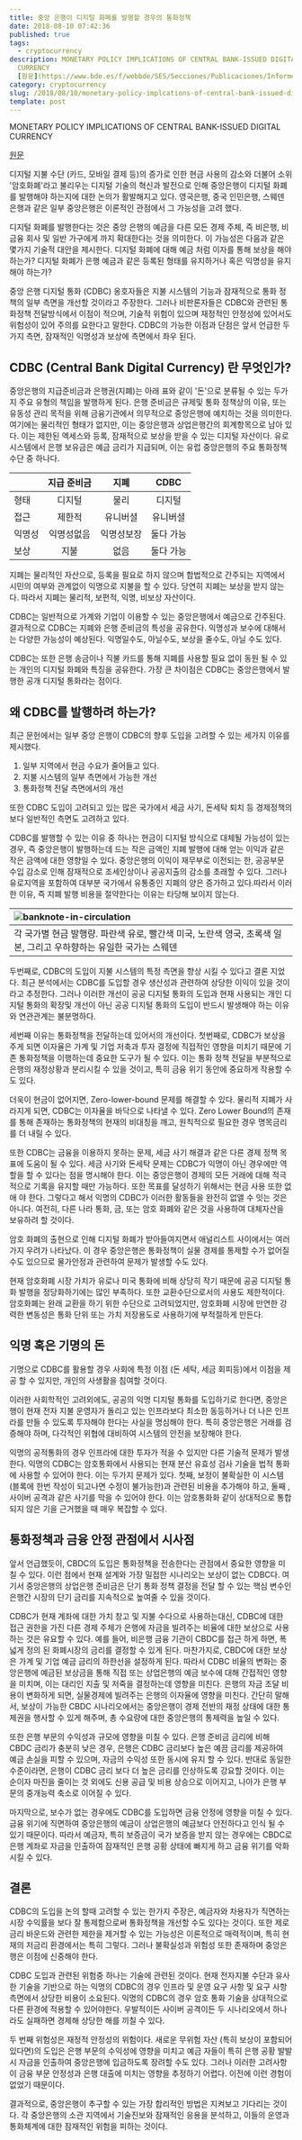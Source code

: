 ```yaml
---
title: 중앙 은행이 디지털 화폐를 발행할 경우의 통화정책
date: 2018-08-10 07:42:36
published: true
tags:
  - cryptocurrency
description: MONETARY POLICY IMPLICATIONS OF CENTRAL BANK-ISSUED DIGITAL
  CURRENCY
  [원문](https://www.bde.es/f/webbde/SES/Secciones/Publicaciones/InformesBoletinesRevistas/ArticulosAnaliticos/2018/T3/Fich/beaa1803-a...
category: cryptocurrency
slug: /2018/08/10/monetary-policy-implcations-of-central-bank-issued-digital-currency/
template: post
---
```


MONETARY POLICY IMPLICATIONS OF CENTRAL BANK-ISSUED DIGITAL CURRENCY

[원문](https://www.bde.es/f/webbde/SES/Secciones/Publicaciones/InformesBoletinesRevistas/ArticulosAnaliticos/2018/T3/Fich/beaa1803-art21.pdf)

디지털 지불 수단 (카드, 모바일 결제 등)의 증가로 인한 현금 사용의 감소와 더불어 소위 '암호화폐'라고 불리우는 디지털 기술의 혁신과 발전으로 인해 중앙은행이 디지털 화폐를 발행해야 하는지에 대한 논의가 활발해지고 있다. 영국은행, 중국 인민은행, 스웨덴 은행과 같은 일부 중앙은행은 이론적인 관점에서 그 가능성을 고려 했다.

디지털 화폐를 발행한다는 것은 중앙 은행의 예금을 다른 모든 경제 주체, 즉 비은행, 비 금융 회사 및 일반 가구에게 까지 확대한다는 것을 의미한다. 이 가능성은 다음과 같은 몇가지 기술적 대안을 제시한다. 디지털 화폐에 대해 예금 처럼 이자를 통해 보상을 해야하는가? 디지털 화폐가 은행 예금과 같은 등록된 형태를 유지하거나 혹은 익명성을 유지해야 하는가?

중앙 은행 디지털 통화 (CDBC) 옹호자들은 지불 시스템의 기능과 잠재적으로 통화 정책의 일부 측면을 개선할 것이라고 주장한다. 그러나 비판론자들은 CDBC와 관련된 통화정책 전달방식에서 이점이 적으며, 기술적 위험이 있으며 재정적인 안정성에 있어서도 위험성이 있어 주의를 요한다고 말한다. CDBC의 가능한 이점과 단점은 앞서 언급한 두 가지 측면, 잠재적인 익명성과 보상에 측면에서 좌우 된다.

## CDBC (Central Bank Digital Currency) 란 무엇인가?

중앙은행의 지급준비금과 은행권(지폐)는 아래 표와 같이 '돈'으로 분류될 수 있는 두가지 주요 유형의 책임을 발행하게 된다. 은행 준비금은 규제및 통화 정책상의 이유, 또는 유동성 관리 목적을 위해 금융기관에서 의무적으로 중앙은행에 예치하는 것을 의미한다. 여기에는 물리적인 형태가 없지만, 이는 중앙은행과 상업은행간의 회계항목으로 남아 있다. 이는 제한된 엑세스와 등록, 잠재적으로 보상을 받을 수 있는 디지털 자산이다. 유로 시스템에서 은행 보유금은 예금 금리가 지급되며, 이는 유럽 중앙은행의 주요 통화정책 수단 중 하나다.

|        | 지급 준비금 |    지폐    |   CDBC    |
| :----- | :---------: | :--------: | :-------: |
| 형태   |   디지털    |    물리    |  디지털   |
| 접근   |   제한적    |  유니버셜  | 유니버셜  |
| 익명성 | 익명성없음  | 익명성보장 | 둘다 가능 |
| 보상   |    지불     |    없음    | 둘다 가능 |

지폐는 물리적인 자산으로, 등록을 필요로 하지 않으며 합법적으로 간주되는 지역에서 시민의 여부와 관계없이 익명으로 지불을 할 수 있다. 당연히 지폐는 보상을 받지 않는다. 따라서 지폐는 물리적, 보편적, 익명, 비보상 자산이다.

CDBC는 일반적으로 가계와 기업이 이용할 수 있는 중앙은행에서 예금으로 간주된다. 결과적으로 CDBC는 지폐와 은행 준비금의 특성을 공유한다. 익명성과 보수에 대해서는 다양한 가능성이 예상된다. 익명일수도, 아닐수도, 보상을 줄수도, 아닐 수도 있다.

CDBC는 또한 은행 송금이나 직불 카드를 통해 지폐를 사용할 필요 없이 동원 될 수 있는 개인의 디지털 화폐와 특징을 공유한다. 가장 큰 차이점은 CDBC는 중앙은행에서 발행한 공개 디지털 통화라는 점이다.

## 왜 CDBC를 발행하려 하는가?

최근 문헌에서는 일부 중앙 은행이 CDBC의 향후 도입을 고려할 수 있는 세가지 이유를 제시했다.

1. 일부 지역에서 현금 수요가 줄어들고 있다.
2. 지불 시스템의 일부 측면에서 가능한 개선
3. 통화정책 전달 측면에서의 개선

또한 CDBC 도입이 고려되고 있는 많은 국가에서 세금 사기, 돈세탁 퇴치 등 경제정책의 보다 일반적인 측면도 고려하고 있다.

CDBC를 발행할 수 있는 이유 중 하나는 현금이 디지털 방식으로 대체될 가능성이 있는 경우, 즉 중앙은행이 발행하는데 드는 작은 금액인 지폐 발행에 대해 얻는 이익과 같은 작은 금액에 대한 영향일 수 있다. 중앙은행의 이익이 재무부로 이전되는 한, 공공부문 수입 감소로 인해 잠재적으로 조세인상이나 공공지출의 감소를 초래할 수 있다. 그러나 유로지역을 포함하여 대부분 국가에서 유통중인 지폐의 양은 증가하고 있다.따라서 이러한 이유, 즉 지폐 발행 비용을 절약한다는 이유는 타당해 보이지 않는다.

| ![banknote-in-circulation](../images/banknote-in-circulation.png)                                                 |
| :---------------------------------------------------------------------------------------------------------------- |
| 각 국가별 현금 발행량. 파란색 유로, 빨간색 미국, 노란색 영국, 초록색 일본, 그리고 우하향하는 유일한 국가는 스웨덴 |

두번째로, CDBC의 도입이 지불 시스템의 특정 측면을 향상 시킬 수 있다고 결론 지었다. 최근 분석에서는 CDBC를 도입할 경우 생산성과 관련하여 상당한 이익이 있을 것이라고 추정한다. 그러나 이러한 개선이 공공 디지털 통화의 도입과 현재 사용되는 개인 디지털 통화의 확장및 개선이 아닌 공공 디지털 통화의 도입이 반드시 발생해야 하는 이유와 연관관계는 불분명하다.

세번째 이유는 통화정책을 전달하는데 있어서의 개선이다. 첫번째로, CDBC가 보상을 주게 되면 이자율은 가계 및 기업 저축과 투자 결정에 직접적인 영향을 미치기 때문에 기존 통화정책을 이행하는데 중요한 도구가 될 수 있다. 이는 통화 정책 전달을 부분적으로 은행의 재정상황과 분리시킬 수 있을 것이고, 특히 금융 위기 동안에 중요하게 작용할 수도 있다.

더욱이 현금이 없어지면, Zero-lower-bound 문제를 해결할 수 있다. 물리적 지폐가 사라지게 되면, CDBC는 이자율을 바닥으로 나타낼 수 있다. Zero Lower Bound의 존재를 통해 존재하는 통화정책의 현재의 비대칭을 깨고, 원칙적으로 필요한 경우 명목금리를 더 내릴 수 있다.

또한 CDBC는 금융을 이용하지 못하는 문제, 세금 사기 해결과 같은 다른 경제 정책 목표에 도움이 될 수 있다. 세금 사기와 돈세탁 문제는 CDBC가 익명이 아닌 경우에만 역할을 할 수 있다는 점을 명시해야 한다. 이는 중앙은행이 경제의 모든 거래에 대해 적극적으로 기록을 유지할 때만 가능하다. 또한 목표를 달성하기 위해서는 현금 사용 또한 없애 야 한다. 그렇다고 해서 익명의 CDBC가 이러한 활동들을 완전히 없앨 수 잇는 것은 아니다. 여전히, 다른 나라 통화, 금, 또는 암호 화폐와 같은 것을 사용하여 대체자산을 보유하려 할 것이다.

암호 화폐의 출현으로 인해 디지털 화폐가 받아들여지면서 애널리스트 사이에서는 여러가지 우려가 나타났다. 이 경우 중앙은행은 통화정책이 실물 경제를 통제할 수가 없어질 수도 있으므로 물가안정과 관련하여 문제가 발생할 수도 있다.

현재 암호화폐 시장 가치가 유로나 미국 통화에 비해 상당히 작기 때문에 공공 디지털 통화 발행을 정당화하기에는 많인 부족하다. 또한 교환수단으로서의 사용도 제한적이다. 암호화폐는 완래 교환을 하기 위한 수단으로 고려되었지만, 암호화폐 시장에 만연한 강력한 변동성은 통화 단위 또는 가치 저장용도로 사용하기에 부적절하게 만든다.

## 익명 혹은 기명의 돈

기명으로 CDBC를 활용할 경우 사회에 특정 이점 (돈 세탁, 세금 회피등)에서 이점을 제공 할 수 있지만, 개인의 사생활을 침여할 것이다.

이러한 사회학적인 고려외에도, 공공의 익명 디지털 통화를 도입하기로 한다면, 중앙은행이 현재 전자 지불 운영자가 돌리고 있는 인프라보다 최소한 동등하거나 더 나은 인프라를 만들 수 있도록 투자해야 한다는 사실을 명심해야 한다. 특히 중앙은행은 거래를 검증해야 하며, 다각적인 위협에 대비하여 시스템의 안전을 보장해야 한다.

익명의 공적통화의 경우 인프라에 대한 투자가 적을 수 있지만 다른 기술적 문제가 발생한다. 익명의 CDBC는 암호통화에서 사용되는 현재 분산 유효성 검사 기술을 법적 통화에 사용할 수 있어야 한다. 이는 두가지 문제가 있다. 첫째, 보정이 불확실한 이 시스템 (블록에 한번 작성이 되고나면 수정이 불가능한)과 관련된 비용을 추가해야 하고, 둘째 , 사이버 공격과 같은 사기를 막을 수 있어야 한다. 이는 암호통화화 같이 상대적으로 통합되지 않은 기을 근거했을 때 매우 복잡할 수 있다.

## 통화정책과 금융 안정 관점에서 시사점

앞서 언급했듯이, CBDC의 도입은 통화정책을 전송한다는 관점에서 중요한 영향을 미칠 수 있다. 이런 점에서 현재 설계와 가장 밀접한 시나리오는 보상이 없는 CDBC다. 여기서 중앙은행의 상업은행 준비금은 단기 통화 정책 결정을 전달 할 수 있는 핵심 변수인 은행간 시장의 단기 금리를 지속적으로 높여줄 수 있을 것이다.

CDBC가 현재 계좌에 대한 가치 창고 및 지불 수다으로 사용하는대신, CDBC에 대한 접근 권한을 가진 다른 경제 주체가 은행에 자금을 빌려주는 비율에 대한 보상으로 사용하는 것은 유요할 수 있다. 예를 들어, 비은행 금융 기관이 CBDC를 접근 하게 하면, 폭넓게 정의 된 화폐시장의 금리를 결정할 수 있게 된다. 마찬가지로, CBDC에 대한 보상은 가계 및 기업 예금 금리의 하한선을 설정하게 된다. 따라서 CDBC 비율의 변화는 중앙은행에 예금된 보상금을 통해 직접 또는 상업은행의 예금 보수에 대해 간접적인 영향을 미치며, 이는 대리인 지출 및 저죽을 결정하는데 영향을 미친다. 은행의 자금 조달 비용이 변화하게 되면, 실물경제에 빌려주는 은행의 이자율에 영향을 미친다. 간단히 말해서, 보상이 가능한 CBDC 시나리오에서는 중앙은행이 경제 전반의 재정 상태에 대한 통제권을 행사할 수 있게 해주며, 총 수요량에 대한 중앙은행의 통제력을 높일 수 있다.

또한 은행 부문의 수익성과 규모에 영향을 미칠 수 있다. 은행 준비금 금리에 비해 CBDC 금리가 충분히 낮은 경우, 은행은 CDBC 금리보다 높은 예끔 금리를 제공하여 예금 손실을 피할 수 있으며, 자금의 수익성 또한 동시에 유지 할 수 있다. 반대로 동일한 수준이라면, 은행이 CDBC 금리 보다 더 높은 금리를 인상하도록 강요할 것이다. 이는 순이자 마진을 줄이는 것 외에도 신용 공급 및 비용 상승으로 이어지고, 나아가 은행 부문의 중개능력 축소로 이어질 수 있다.

마지막으로, 보수가 없는 경우에도 CDBC를 도입하면 금융 안정에 영향을 미칠 수 있다. 금융 위기에 직면하여 중앙은행의 예금이 상업은행의 예금보다 안전하다고 인식 될 수 있기 때문이다. 따라서 예금자, 특히 보증금이 국가 보증을 받지 않는 경우에는 CBDC로 은행 계좌로 자금을 인출하여 잠재적인 은행 공황 상태에 빠지게 하고 금융 위기를 악화 시킬 수 있다.

## 결론

CDBC의 도입을 논의 할때 고려할 수 있는 한가지 주장은, 예금자와 차용자가 직면하는 시장 수익률을 보다 잘 통제함으로써 통화정책을 개선할 수도 있다는 것이다. 또한 제로 금리 바운드와 관련한 제한을 제거할 수 있는 가능성은 이론적으로 매력적이며, 특히 현재의 저금리 환경에서는 특히 그렇다. 그러나 불확실성과 위험성 또한 존재하며 중앙은행은 이점에 신중해야 한다.

CDBC 도입과 관련된 위험중 하나는 기술에 관련된 것이다. 현재 전자지불 수단과 유사한 기술을 기반으로 하는 익명의 CDBC의 경우 인프라 및 운영 요구 사항 및 요구 사항 측면에서 상당한 비용이 소요된다. 익명의 CDBC의 경우 암호 통화 기술을 상대적으로 다른 환경에 적용할 수 있어야한다. 우발적이든 사이버 공격이든 두 시나리오에서 하나라도 실패하면 경제해 상당한 해를 끼칠 수 있다.

두 번째 위험성은 재정적 안정성의 위험이다. 새로운 무위험 자산 (특히 보상이 포함되어 있다면)의 도입은 은행 부문의 수익성에 영향을 미치고 예금 자들이 특히 은행 공황 발발시 자금을 인출하여 중앙은행에 입금하도록 장려할 수도 있다. 그러나 이러한 고려사항이 금융 부문 안정성과 은행 대출에 미치는 영향을 추정하기 어렵다. 이전에 이런 경험이 없었기 때문이다.

결과적으로, 중앙은행이 추구할 수 있는 가장 합리적인 방법은 지켜보고 기다리는 것이다. 각 중앙은행의 소관 지역에서 기술진보와 잠재적인 응용을 분석하고, 이들의 운영과 통화체계에 대한 잠재적인 위험을 피하는 것이다.
